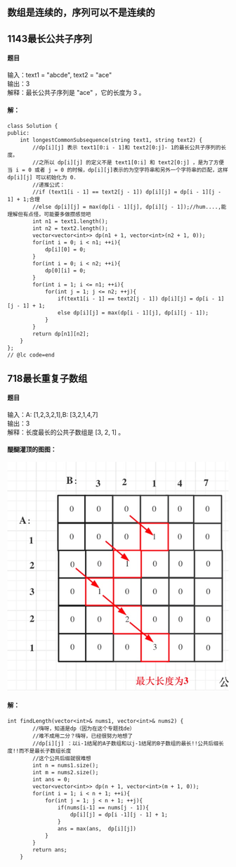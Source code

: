## 数组是连续的，序列可以不是连续的
## 1143最长公共子序列  
#### 题目
输入：text1 = "abcde", text2 = "ace"   
输出：3    
解释：最长公共子序列是 "ace" ，它的长度为 3 。  
#### 解：
```
class Solution {
public:
    int longestCommonSubsequence(string text1, string text2) {
        //dp[i][j] 表示 text1[0:i - 1]和 text2[0:j]- 1的最长公共子序列的长度。
        //之所以 dp[i][j] 的定义不是 text1[0:i] 和 text2[0:j] ，是为了方便当 i = 0 或者 j = 0 的时候，dp[i][j]表示的为空字符串和另外一个字符串的匹配，这样 dp[i][j] 可以初始化为 0.
        //递推公式：
        //if (text1[i - 1] == text2[j - 1]) dp[i][j] = dp[i - 1][j - 1] + 1;合理
        //else dp[i][j] = max(dp[i - 1][j], dp[i][j - 1]);//hum....,能理解但有点怪，可能要多做攒感觉吧
        int n1 = text1.length();
        int n2 = text2.length();
        vector<vector<int>> dp(n1 + 1, vector<int>(n2 + 1, 0));
        for(int i = 0; i < n1; ++i){
            dp[i][0] = 0;
        }
        for(int i = 0; i < n2; ++i){
            dp[0][i] = 0;
        }
        for(int i = 1; i <= n1; ++i){
            for(int j = 1; j <= n2; ++j){
                if(text1[i - 1] == text2[j - 1]) dp[i][j] = dp[i - 1][j - 1] + 1;
                else dp[i][j] = max(dp[i - 1][j], dp[i][j - 1]);
            }
        }
        return dp[n1][n2];
    }
};
// @lc code=end
```



## 718最长重复子数组
#### 题目
输入：A: [1,2,3,2,1],B: [3,2,1,4,7]       
输出：3    
解释：长度最长的公共子数组是 [3, 2, 1] 。
#### 醍醐灌顶的图图：
![718dp](/动态规划/一些题/imgs/718dp图解.png)
#### 解：
```
int findLength(vector<int>& nums1, vector<int>& nums2) {
        //嗨呀，知道是dp（因为在这个专题找de）
        //难不成用二分？嗨呀，已经很努力地想了
        //dp[i][j] ：以i-1结尾的A子数组和以j-1结尾的B子数组的最长!!公共后缀长度!!而不是最长子数组长度
        //这个公共后缀就很难想
        int n = nums1.size();
        int m = nums2.size();
        int ans = 0;
        vector<vector<int>> dp(n + 1, vector<int>(m + 1, 0));
        for(int i = 1; i < n + 1; ++i){
            for(int j = 1; j < n + 1; ++j){
                if(nums[i-1] == nums[j - 1]){
                    dp[i][j] = dp[i -1][j - 1] + 1;
                }
                ans = max(ans,  dp[i][j])
            }
        }
        return ans;
    }
```
